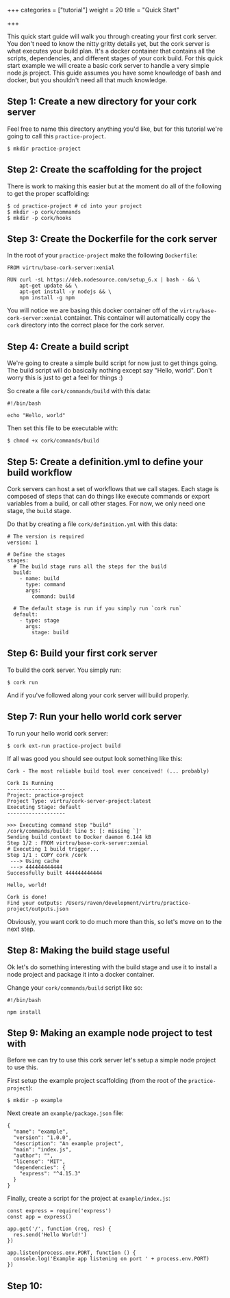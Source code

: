 +++
categories = ["tutorial"]
weight = 20
title = "Quick Start"

+++

This quick start guide will walk you through creating your first cork server.
You don't need to know the nitty gritty details yet, but the cork server is
what executes your build plan. It's a docker container that contains all the
scripts, dependencies, and different stages of your cork build. For this
quick start example we will create a basic cork server to handle a very
simple node.js project. This guide assumes you have some knowledge of bash
and docker, but you shouldn't need all that much knowledge.

## Step 1: Create a new directory for your cork server

Feel free to name this directory anything you'd like, but for this tutorial
we're going to call this `practice-project`.

```
$ mkdir practice-project
```

## Step 2: Create the scaffolding for the project

There is work to making this easier but at the moment do all of the following
to get the proper scaffolding:

    $ cd practice-project # cd into your project
    $ mkdir -p cork/commands
    $ mkdir -p cork/hooks

## Step 3: Create the Dockerfile for the cork server

In the root of your `practice-project` make the following `Dockerfile`:

```
FROM virtru/base-cork-server:xenial

RUN curl -sL https://deb.nodesource.com/setup_6.x | bash - && \
    apt-get update && \
    apt-get install -y nodejs && \
    npm install -g npm
```

You will notice we are basing this docker container off of the
`virtru/base-cork-server:xenial` container. This container will automatically
copy the `cork` directory into the correct place for the cork server. 

## Step 4: Create a build script

We're going to create a simple build script for now just to get things going.
The build script will do basically nothing except say "Hello, world". Don't
worry this is just to get a feel for things :)

So create a file `cork/commands/build` with this data:

```
#!/bin/bash

echo "Hello, world"
```

Then set this file to be executable with:

```
$ chmod +x cork/commands/build
```

## Step 5: Create a definition.yml to define your build workflow

Cork servers can host a set of workflows that we call stages. Each stage is
composed of steps that can do things like execute commands or export
variables from a build, or call other stages. For now, we only need one
stage, the `build` stage. 

Do that by creating a file `cork/definition.yml` with this data:

```
# The version is required
version: 1

# Define the stages
stages:
  # The build stage runs all the steps for the build
  build:
    - name: build
      type: command
      args:
        command: build

  # The default stage is run if you simply run `cork run`
  default:
    - type: stage
      args:
        stage: build
```

## Step 6: Build your first cork server

To build the cork server. You simply run:

```
$ cork run
```

And if you've followed along your cork server will build properly.

## Step 7: Run your hello world cork server

To run your hello world cork server:

```
$ cork ext-run practice-project build
```

If all was good you should see output look something like this:

```
Cork - The most reliable build tool ever conceived! (... probably)

Cork Is Running
-------------------
Project: practice-project
Project Type: virtru/cork-server-project:latest
Executing Stage: default
-------------------

>>> Executing command step "build"
/cork/commands/build: line 5: [: missing `]'
Sending build context to Docker daemon 6.144 kB
Step 1/2 : FROM virtru/base-cork-server:xenial
# Executing 1 build trigger...
Step 1/1 : COPY cork /cork
 ---> Using cache
 ---> 444444444444
Successfully built 444444444444

Hello, world!

Cork is done!
Find your outputs: /Users/raven/development/virtru/practice-project/outputs.json
```

Obviously, you want cork to do much more than this, so let's move on to the
next step.

## Step 8: Making the build stage useful

Ok let's do something interesting with the build stage and use it to install
a node project and package it into a docker container.

Change your `cork/commands/build` script like so:

```
#!/bin/bash

npm install
```

## Step 9: Making an example node project to test with

Before we can try to use this cork server let's setup a simple node project
to use this.

First setup the example project scaffolding (from the root of the `practice-project`):

```
$ mkdir -p example
```

Next create an `example/package.json` file:

```
{
  "name": "example",
  "version": "1.0.0",
  "description": "An example project",
  "main": "index.js",
  "author": "",
  "license": "MIT",
  "dependencies": {
    "express": "^4.15.3"
  }
}
```

Finally, create a script for the project at `example/index.js`:

```
const express = require('express')
const app = express()

app.get('/', function (req, res) {
  res.send('Hello World!')
})

app.listen(process.env.PORT, function () {
  console.log('Example app listening on port ' + process.env.PORT)
})
```

## Step 10: 